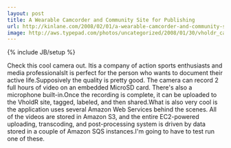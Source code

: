 ```yaml
---
layout: post
title: A Wearable Camcorder and Community Site for Publishing
url: http://kinlane.com/2008/02/01/a-wearable-camcorder-and-community-site-for-publishing/
image: http://aws.typepad.com/photos/uncategorized/2008/01/30/vholdr_camera.jpg
---
```

{% include JB/setup %}
Check this cool camera out. Itis a company of action sports enthusiasts and media professionalsIt is perfect for the person who wants to document their active life.Supposively the quality is pretty good.  The camera can record 2 full hours of video on an embedded MicroSD card.  There's also a microphone built-in.Once the recording is complete, it can be uploaded to the VholdR site, tagged, labeled, and then shared.What is also very cool is the application uses several Amazon Web Services behind the scenes. All of the videos are stored in Amazon S3, and the entire EC2-powered uploading, transcoding, and post-processing system is driven by data stored in a couple of Amazon SQS instances.I'm going to have to test run one of these.